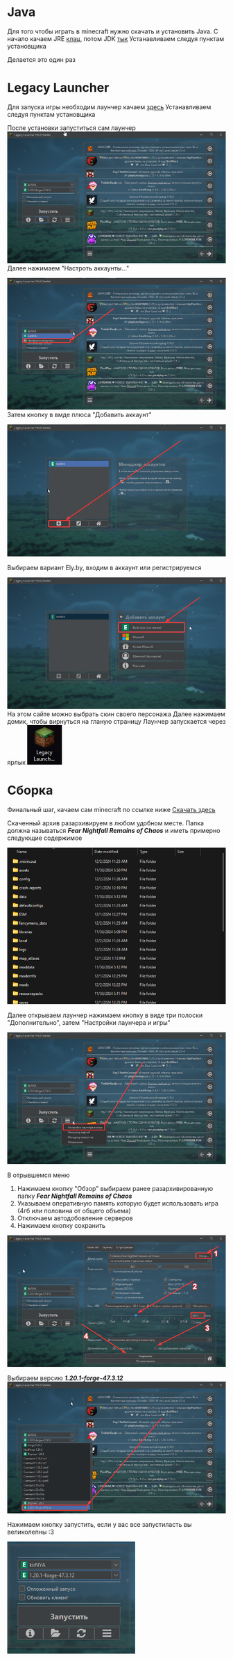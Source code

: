 # Java
Для того чтобы играть в minecraft нужно скачать и установить Java.
С начало качаем JRE [клац](https://javadl.oracle.com/webapps/download/AutoDL?BundleId=251408_0d8f12bc927a4e2c9f8568ca567db4ee), потом JDK [тык](https://download.oracle.com/java/17/archive/jdk-17.0.12_windows-x64_bin.exe)
Устанавливаем следуя пунктам установщика

Делается это один раз

# Legacy Launcher
Для запуска игры необходим лаунчер качаем [здесь](https://llaun.ch/en)
Устанавливаем следуя пунктам установщика

После установки запуститься сам лаунчер
![image-20241202124412273](https://github.com/kirN-dev/Fear-Nightfall-Guide/blob/main/Images/image-20241202124412273.png)
Далее нажимаем "Настроть аккаунты..."

![image-20241202124522411](https://github.com/kirN-dev/Fear-Nightfall-Guide/blob/main/Images/image-20241202124522411.png)
Затем кнопку в вмде плюса "Добавить аккаунт"

![image-20241202124659209](https://github.com/kirN-dev/Fear-Nightfall-Guide/blob/main/Images/image-20241202124659209.png)

Выбираем вариант Ely.by, входим в аккаунт или регистрируемся

![image-20241202124730223](https://github.com/kirN-dev/Fear-Nightfall-Guide/blob/main/Images/image-20241202124730223.png)
На этом сайте можно выбрать скин своего персонажа
Далее нажимаем домик, чтобы вирнуться на гланую страницу
Лаунчер запускается через ярлык
![image-20241202125631238](https://github.com/kirN-dev/Fear-Nightfall-Guide/blob/main/Images/image-20241202125631238.png)

# Сборка

Финальный шаг, качаем сам minecraft по ссылке ниже
[Скачать здесь](https://disk.yandex.ru/d/t2vaC0W2dmzcIA)

Скаченный архив разархивируем в любом удобном месте. Папка должна называться ***Fear Nightfall Remains of Chaos*** и иметь примерно следующие содержимое

![image-20241202125219446](https://github.com/kirN-dev/Fear-Nightfall-Guide/blob/main/Images/image-20241202125219446.png)

Далее открываем лаунчер нажимаем кнопку в виде три полоски "Дополнительно", затем "Настройки лаунчера и игры"

![image-20241202125847064](https://github.com/kirN-dev/Fear-Nightfall-Guide/blob/main/Images/image-20241202125847064.png)

В отрывшемся меню
1) Нажимаем кнопку "Обзор" выбираем ранее разархивированную папку ***Fear Nightfall Remains of Chaos***
2) Указываем оперативную память которую будет использовать игра (4гб или половина от общего объема)
3) Отключаем автодобовление серверов
4) Нажимаем кнопку сохранить

![image-20241202130000689](https://github.com/kirN-dev/Fear-Nightfall-Guide/blob/main/Images/image-20241202130000689.png)

Выбираем версию ***1.20.1-forge-47.3.12***
![image-20241202130348865](https://github.com/kirN-dev/Fear-Nightfall-Guide/blob/main/Images/image-20241202130348865.png)

Нажимаем кнопку запустить, если у вас все запустиласть вы великолепны :3

![image-20241202130458913](https://github.com/kirN-dev/Fear-Nightfall-Guide/blob/main/Images/image-20241202130458913.png)